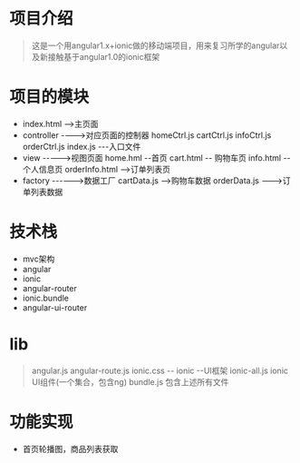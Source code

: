 # 项目介绍
>这是一个用angular1.x+ionic做的移动端项目，用来复习所学的angular以及新接触基于angular1.0的ionic框架

# 项目的模块
 - index.html -->主页面
 - controller ---->对应页面的控制器
 	homeCtrl.js
	cartCtrl.js
	infoCtrl.js
	orderCtrl.js
	index.js ---入口文件
 - view ----->视图页面
 	home.hml --首页
	cart.html -- 购物车页
	info.html -- 个人信息页
	orderInfo.html -->订单列表页
 - factory ------>数据工厂
	cartData.js -->购物车数据
	orderData.js --->订单列表数据

# 技术栈
 - mvc架构
 - angular
 - ionic
 - angular-router
 - ionic.bundle
 - angular-ui-router
 
# lib

>angular.js
>angular-route.js
>ionic.css -- ionic --UI框架
>ionic-all.js ionic UI组件(一个集合，包含ng)
>bundle.js 包含上述所有文件
 
 
# 功能实现
 - 首页轮播图，商品列表获取
     

	
